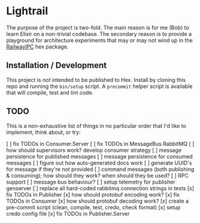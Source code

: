 # Lightrail

The purpose of the project is two-fold. The main reason is for me (Bob) to learn Elixir on a non-trivial codebase. The secondary reason is to provide a playground for architecture experiments that may or may not wind up in the [RailwayIPC](https://github.com/learn-co/railway_ipc) hex package.

## Installation / Development

This project is _not_ intended to be published to Hex. Install by cloning this repo and running the `bin/setup` script. A `precommit` helper script is available that will compile, test and lint code.

## TODO
This is a non-exhaustive list of things in no particular order that I'd like to implement, think about, or try:

[ ] fix TODOs in Consumer.Server
[ ] fix TODOs in MessageBus.RabbitMQ
[ ] how should supervisors work? develop consumer strategy
[ ] message persistence for published messages
[ ] message persistence for consumed messages
[ ] figure out how auto-generated docs work
[ ] generate UUID's for message if they're not provided
[ ] command messages (both publishing & consuming); how should they work? when should they be used?
[ ] RPC support
[ ] message bus behaviour?
[ ] setup telemetry for publisher genserver
[ ] replace all hard-coded rabbitmq connection strings in tests
[x] fix TODOs in Publisher
[x] how should protobuf encoding work?
[x] fix TODOs in Consumer
[x] how should protobuf decoding work?
[x] create a pre-commit script (clean, compile, test, credo, check format)
[x] setup credo config file
[x] fix TODOs in Publisher.Server
